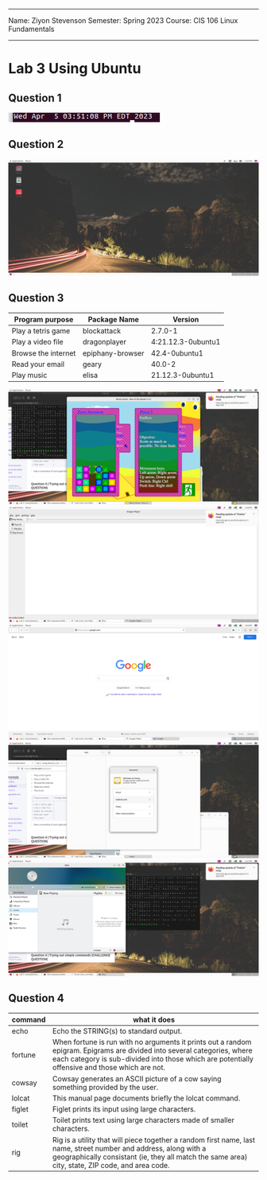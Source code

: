 ***
Name: Ziyon Stevenson
Semester: Spring 2023
Course: CIS 106 Linux Fundamentals
***

# Lab 3 Using Ubuntu

## Question 1
![q1](Question1.png)

## Question 2
![q2](Question2.png)
## Question 3
| Program purpose     | Package Name     | Version            |
| ------------------- | ---------------- | ------------------ |
| Play a tetris game  | blockattack      | 2.7.0-1            |
| Play a video file   | dragonplayer     | 4:21.12.3-0ubuntu1 |
| Browse the internet | epiphany-browser | 42.4-0ubuntu1      |
| Read your email     | geary            | 40.0-2             |
| Play music          | elisa            | 21.12.3-0ubuntu1   |


![q3.1](Question3.1.png)
![q3.2](Question3.2.png)
![q3.3](Question3.3.png)
![q3.4](Question3,4.png)
![q3.5](Question3.5.png)
## Question 4
| command | what it does                                                                                                                                                                                                                          |
| ------- | ------------------------------------------------------------------------------------------------------------------------------------------------------------------------------------------------------------------------------------- |
| echo    | Echo the STRING(s) to standard output.                                                                                                                                                                                                |
| fortune | When  fortune  is  run  with no arguments it prints out a random  epigram.  Epigrams  are divided  into several categories, where each category is sub-divided into those which are potentially  offensive  and  those which are not. |
| cowsay  | Cowsay generates an ASCII picture of  a  cow saying  something  provided by the user.                                                                                                                                                 |
| lolcat  | This manual page documents briefly the  lolcat command.                                                                                                                                                                               |
| figlet  | Figlet  prints its input using large characters.                                                                                                                                                                                      |
| toilet  | Toilet  prints  text  using large characters made of smaller characters.                                                                                                                                                              |
| rig     | Rig  is a utility that will piece together a random first name, last name, street  number and  address,  along  with  a geographically consistant (ie,  they  all  match  the  same area) city, state, ZIP code, and area code.       |